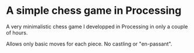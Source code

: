 # A simple chess game in Processing

A very minimalistic chess game I developped in Processing in only a couple of hours.

Allows only basic moves for each piece. No castling or "en-passant".

